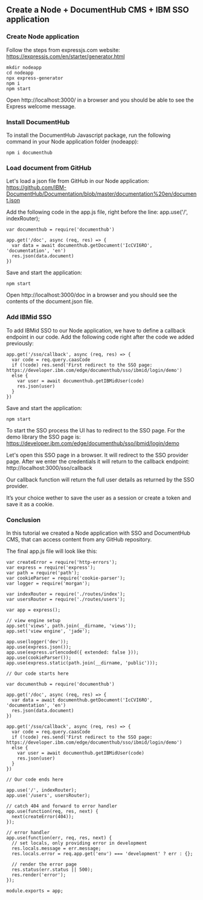 ## Create a Node + DocumentHub CMS + IBM SSO application


### Create Node application

Follow the steps from expressjs.com website: https://expressjs.com/en/starter/generator.html

```
mkdir nodeapp
cd nodeapp
npx express-generator
npm i
npm start
```

Open http://localhost:3000/ in a browser and you should be able to see the Express welcome message.


### Install DocumentHub

To install the DocumentHub Javascript package, run the following command in your Node application folder (nodeapp):

```
npm i documenthub
```


### Load document from GitHub

Let's load a json file from GitHub in our Node application: https://github.com/IBM-DocumentHub/Documentation/blob/master/documentation%20en/document.json

Add the following code in the app.js file, right before the line: app.use('/', indexRouter);

```
var documenthub = require('documenthub')

app.get('/doc', async (req, res) => {
  var data = await documenthub.getDocument('IcCVI6RO', 'documentation', 'en')
  res.json(data.document)
})
```

Save and start the application:
```
npm start
```

Open http://localhost:3000/doc in a browser and you should see the contents of the document.json file.



### Add IBMid SSO

To add IBMid SSO to our Node application, we have to define a callback endpoint in our code. Add the following code right after the code we added previously:

```
app.get('/sso/callback', async (req, res) => {
  var code = req.query.caasCode
  if (!code) res.send('First redirect to the SSO page: https://developer.ibm.com/edge/documenthub/sso/ibmid/login/demo')
  else {
    var user = await documenthub.getIBMidUser(code)
    res.json(user)
  }
})
```

Save and start the application:
```
npm start
```

To start the SSO process the UI has to redirect to the SSO page. For the demo library the SSO page is: https://developer.ibm.com/edge/documenthub/sso/ibmid/login/demo

Let's open this SSO page in a browser. It will redirect to the SSO provider page. After we enter the credentials it will return to the callback endpoint: http://localhost:3000/sso/callback

Our callback function will return the full user details as returned by the SSO provider.

It’s your choice wether to save the user as a session or create a token and save it as a cookie.


### Conclusion

In this tutorial we created a Node application with SSO and DocumentHub CMS, that can access content from any GitHub repository.

The final app.js file will look like this:

```
var createError = require('http-errors');
var express = require('express');
var path = require('path');
var cookieParser = require('cookie-parser');
var logger = require('morgan');

var indexRouter = require('./routes/index');
var usersRouter = require('./routes/users');

var app = express();

// view engine setup
app.set('views', path.join(__dirname, 'views'));
app.set('view engine', 'jade');

app.use(logger('dev'));
app.use(express.json());
app.use(express.urlencoded({ extended: false }));
app.use(cookieParser());
app.use(express.static(path.join(__dirname, 'public')));

// Our code starts here

var documenthub = require('documenthub')

app.get('/doc', async (req, res) => {
  var data = await documenthub.getDocument('IcCVI6RO', 'documentation', 'en')
  res.json(data.document)
})

app.get('/sso/callback', async (req, res) => {
  var code = req.query.caasCode
  if (!code) res.send('First redirect to the SSO page: https://developer.ibm.com/edge/documenthub/sso/ibmid/login/demo')
  else {
    var user = await documenthub.getIBMidUser(code)
    res.json(user)
  }
})

// Our code ends here

app.use('/', indexRouter);
app.use('/users', usersRouter);

// catch 404 and forward to error handler
app.use(function(req, res, next) {
  next(createError(404));
});

// error handler
app.use(function(err, req, res, next) {
  // set locals, only providing error in development
  res.locals.message = err.message;
  res.locals.error = req.app.get('env') === 'development' ? err : {};

  // render the error page
  res.status(err.status || 500);
  res.render('error');
});

module.exports = app;
```
